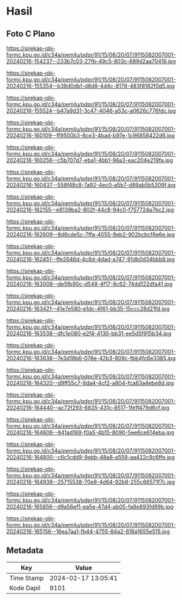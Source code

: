 # Hasil

## Foto C Plano

https://sirekap-obj-formc.kpu.go.id/c34a/pemilu/pdpr/91/15/08/20/07/9115082007001-20240216-154237--233b7c03-27fb-49c5-803c-689d2aa70416.jpg

https://sirekap-obj-formc.kpu.go.id/c34a/pemilu/pdpr/91/15/08/20/07/9115082007001-20240216-155354--b38d0db1-d8d8-4d4c-8178-483f8182f0d5.jpg

https://sirekap-obj-formc.kpu.go.id/c34a/pemilu/pdpr/91/15/08/20/07/9115082007001-20240216-155524--b47a9d31-3c47-4046-a53c-a0626c776fdc.jpg

https://sirekap-obj-formc.kpu.go.id/c34a/pemilu/pdpr/91/15/08/20/07/9115082007001-20240216-160109--ff9500b3-8ce3-4bad-b97e-1c96858422d6.jpg

https://sirekap-obj-formc.kpu.go.id/c34a/pemilu/pdpr/91/15/08/20/07/9115082007001-20240216-160256--c5b707d7-eba1-4bb1-96a3-eac204e219fa.jpg

https://sirekap-obj-formc.kpu.go.id/c34a/pemilu/pdpr/91/15/08/20/07/9115082007001-20240216-160437--558f48c8-7a92-4ec0-a5b7-d89ab5b5309f.jpg

https://sirekap-obj-formc.kpu.go.id/c34a/pemilu/pdpr/91/15/08/20/07/9115082007001-20240216-162155--e8139ba2-802f-44c8-94c0-f757724a7bc2.jpg

https://sirekap-obj-formc.kpu.go.id/c34a/pemilu/pdpr/91/15/08/20/07/9115082007001-20240216-162609--8d6cde5c-7ffa-4055-9eb2-902bcbcf6e6e.jpg

https://sirekap-obj-formc.kpu.go.id/c34a/pemilu/pdpr/91/15/08/20/07/9115082007001-20240216-162451--ffe2646d-4c8d-4dad-a747-91db0d34bbb8.jpg

https://sirekap-obj-formc.kpu.go.id/c34a/pemilu/pdpr/91/15/08/20/07/9115082007001-20240216-163008--de5fb90c-d548-4f17-8c62-74dd122dfa41.jpg

https://sirekap-obj-formc.kpu.go.id/c34a/pemilu/pdpr/91/15/08/20/07/9115082007001-20240216-163421--41e7e580-e1dc-4f61-bb35-15ccc28d21fd.jpg

https://sirekap-obj-formc.kpu.go.id/c34a/pemilu/pdpr/91/15/08/20/07/9115082007001-20240216-163538--dfc1e080-e2f4-4130-bb31-ee5d5f915b34.jpg

https://sirekap-obj-formc.kpu.go.id/c34a/pemilu/pdpr/91/15/08/20/07/9115082007001-20240216-163638--7e3d18b6-076e-42b3-809c-fbb4fc6e3385.jpg

https://sirekap-obj-formc.kpu.go.id/c34a/pemilu/pdpr/91/15/08/20/07/9115082007001-20240216-164320--d9ff55c7-8da4-4cf2-a804-fca63a4ebe8d.jpg

https://sirekap-obj-formc.kpu.go.id/c34a/pemilu/pdpr/91/15/08/20/07/9115082007001-20240216-164440--ac72f293-6835-431c-8517-1fe1f479d6cf.jpg

https://sirekap-obj-formc.kpu.go.id/c34a/pemilu/pdpr/91/15/08/20/07/9115082007001-20240216-164606--841ad169-f0a5-4b15-8090-5ee6ce614eba.jpg

https://sirekap-obj-formc.kpu.go.id/c34a/pemilu/pdpr/91/15/08/20/07/9115082007001-20240216-164800--c6c1cdd9-9ebb-48a8-a559-aa422c9c6ffe.jpg

https://sirekap-obj-formc.kpu.go.id/c34a/pemilu/pdpr/91/15/08/20/07/9115082007001-20240216-164936--25715538-70e8-4d64-92b8-255c66571f7c.jpg

https://sirekap-obj-formc.kpu.go.id/c34a/pemilu/pdpr/91/15/08/20/07/9115082007001-20240216-165856--d9a56ef1-ea5e-47d4-ab05-fa8e893fd99b.jpg

https://sirekap-obj-formc.kpu.go.id/c34a/pemilu/pdpr/91/15/08/20/07/9115082007001-20240216-165156--16ea7aa1-fb44-4755-84a2-818a1655e515.jpg


## Metadata

| Key        | Value               |
| ---------- | ------------------- |
| Time Stamp | 2024-02-17 13:05:41 |
| Kode Dapil | 9101                |



